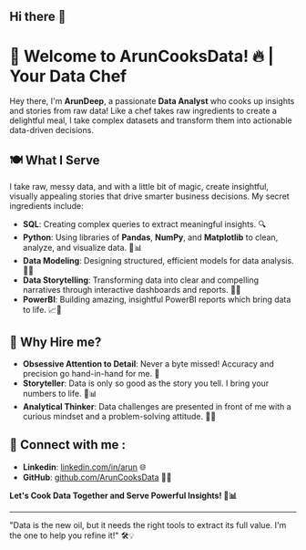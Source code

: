 ## Hi there 👋

# 🍲 Welcome to ArunCooksData! 🔥 | Your Data Chef

Hey there, I'm **ArunDeep**, a passionate **Data Analyst** who cooks up insights and stories from raw data! Like a chef takes raw ingredients to create a delightful meal, I take complex datasets and transform them into actionable data-driven decisions.

## 🍽️ What I Serve
I take raw, messy data, and with a little bit of magic, create insightful, visually appealing stories that drive smarter business decisions. My secret ingredients include:

- **SQL**: Creating complex queries to extract meaningful insights. 🔍
- **Python**: Using libraries of **Pandas**, **NumPy**, and **Matplotlib** to clean, analyze, and visualize data. 🐍📊
- **Data Modeling**: Designing structured, efficient models for data analysis. 🧠📐
- **Data Storytelling**: Transforming data into clear and compelling narratives through interactive dashboards and reports. 📖💬
- **PowerBI**: Building amazing, insightful PowerBI reports which bring data to life. 📈🔮

## 🎯 Why Hire me?
- **Obsessive Attention to Detail**: Never a byte missed! Accuracy and precision go hand-in-hand for me. 🧐
- **Storyteller**: Data is only so good as the story you tell. I bring your numbers to life. 🎤📊
- **Analytical Thinker**: Data challenges are presented in front of me with a curious mindset and a problem-solving attitude. 🤔🔎

## 🔗 Connect with me :
- **Linkedin**: [linkedin.com/in/arun](https://www.linkedin.com/in/arun) 🌐
- **GitHub**: [github.com/ArunCooksData](https://github.com/ArunCooksData) 👨‍💻

**Let's Cook Data Together and Serve Powerful Insights! 🍳📊**

---

"Data is the new oil, but it needs the right tools to extract its full value. I'm the one to help you refine it!" 🛠️💡
